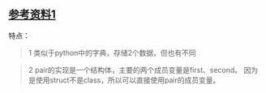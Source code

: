 ## [参考资料1](https://blog.csdn.net/sevenjoin/article/details/81937695)


特点：
> 1 类似于python中的字典，存储2个数据，但也有不同

> 2 pair的实现是一个结构体，主要的两个成员变量是first、second。
    因为是使用struct不是class，所以可以直接使用pair的成员变量。


